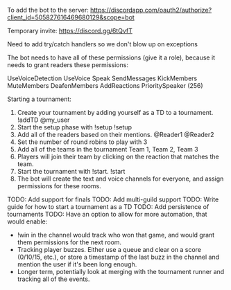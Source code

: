 To add the bot to the server:
https://discordapp.com/oauth2/authorize?client_id=505827616469680129&scope=bot

Temporary invite: https://discord.gg/6tQvfT

Need to add try/catch handlers so we don't blow up on exceptions

The bot needs to have all of these permissions (give it a role), because it needs to grant readers these permissions:

UseVoiceDetection
UseVoice
Speak
SendMessages
KickMembers
MuteMembers
DeafenMembers
AddReactions
PrioritySpeaker (256)


Starting a tournament:
  1. Create your tournament by adding yourself as a TD to a tournament.
    !addTD @my_user <My tournament name>
  2. Start the setup phase with !setup
    !setup
  3. Add all of the readers based on their mentions.
     @Reader1  @Reader2
  4. Set the number of round robins to play with
    3
  5. Add all of the teams in the tournament
    Team 1, Team 2, Team 3
  6. Players will join their team by clicking on the reaction that matches the team.
  7. Start the tournament with !start.
    !start
  8. The bot will create the text and voice channels for everyone, and assign permissions for these rooms.


TODO: Add support for finals
TODO: Add multi-guild support
TODO: Write guide for how to start a tournament as a TD
TODO: Add persistence of tournaments
TODO: Have an option to allow for more automation, that would enable:
  - !win <team> in the channel would track who won that game, and would grant them permissions for the next room.
  - Tracking player buzzes. Either use a queue and clear on a score (0/10/15, etc.), or store a timestamp of the last buzz in the channel and mention the user if it's been long enough.
  - Longer term, potentially look at merging with the tournament runner and tracking all of the events.
  